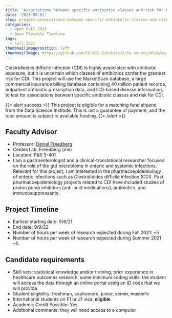 ```yaml
---
title: 'Associations between specific antibiotic classes and risk for Clostridioides difficile infection within the MarketScan database'
date: '2021-09-01'
slug: project-associations-between-specific-antibiotic-classes-and-risk-for-clostridioides-difficile-infection-within-the-marketscan-database
categories:
  - Open Fall 2021 
  - Open Flexible Timeline
tags:
  - Fall 2021
thumbnailImagePosition: left
thumbnailImage: https://github.com/CU-DSI-Scholars/site-source/blob/main/static/img/ehr.png?raw=true
---
```

Clostridioides difficile infection (CDI) is highly associated with antibiotic exposure, but it is uncertain which classes of antibiotics confer the greatest risk for CDI.  This project will use the MarketScan database, a large commercial insurance billing database containing 40 million patient records, outpatient antibiotic prescription data, and ICD-based disease information, to test for associations between specific antibiotic classes and risk for CDI.

<!--more-->

{{< alert success >}}
This project is eligible for a matching fund stipend from the Data Science Institute. This is not a guarantee of payment, and the total amount is subject to available funding.
{{< /alert >}}

## Faculty Advisor
+ Professor: [Daniel Freedberg](None)
+ Center/Lab: Freedberg (me)
+ Location: P&S 3-401
+ I am a gastroenterologist and a clinical-translational researcher focused on the role of the gut microbiome in enteric and systemic infections.  Relevant for this project, I am interested in the pharmacoepidemiology of enteric infections such as Clostridioides difficile infection (CDI).  Past pharmacoepidemiology projects related to CDI have included studies of proton pump inhibitors (anti-acid medications), antibiotics, and immunosuppressants.

## Project Timeline
+ Earliest starting date: 9/6/21
+ End date: 9/9/22
+ Number of hours per week of research expected during Fall 2021: ~5
+ Number of hours per week of research expected during Summer 2021: ~5

## Candidate requirements
+ Skill sets: statistical knowledge and/or training, prior experience in healthcare outcomes research, some minimum coding skills; the student will access the data through an online portal using an ID code that we will provide
+ Student eligibility: freshman, sophomore, junior, ~~senior~~, ~~master's~~
+ International students on F1 or J1 visa: **eligible**
+ Academic Credit Possible: Yes
+ Additional comments: they will need access to a computer

